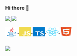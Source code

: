 ### Hi there 👋


<div>
  <a href="https://github.com/mateuscoradini">
  <img height="180em" src="https://github-readme-stats.vercel.app/api?username=mateuscoradini&show_icons=true&theme=dracula&include_all_commits=true&count_private=true"/>
  <img height="180em" src="https://github-readme-stats.vercel.app/api/top-langs/?username=mateuscoradini&layout=compact&langs_count=7&theme=dracula"/>
</div>
  
  
<div style="display: inline_block"><br>
  <img align="center" alt="Coradini-HTML" height="30" width="40" src="https://raw.githubusercontent.com/devicons/devicon/master/icons/java/java-original.svg">
  <img align="center" alt="Coradini-Js" height="30" width="40" src="https://raw.githubusercontent.com/devicons/devicon/master/icons/javascript/javascript-plain.svg">
  <img align="center" alt="Coradini-Ts" height="30" width="40" src="https://raw.githubusercontent.com/devicons/devicon/master/icons/typescript/typescript-plain.svg">
  <img align="center" alt="Coradini-React" height="30" width="40" src="https://raw.githubusercontent.com/devicons/devicon/master/icons/react/react-original.svg">
  <img align="center" alt="Coradini-HTML" height="30" width="40" src="https://raw.githubusercontent.com/devicons/devicon/master/icons/html5/html5-original.svg">
  
   </br>
</div>
</br>

<div> 
  
  <a href="https://www.linkedin.com/in/mateuscoradinisantos" target="_blank"><img src="https://img.shields.io/badge/-LinkedIn-%230077B5?style=for-the-badge&logo=linkedin&logoColor=white" target="_blank"></a> 
 
 
</div>
